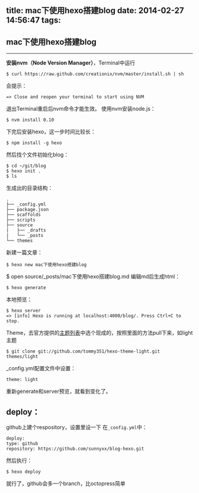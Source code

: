 title: mac下使用hexo搭建blog
date: 2014-02-27 14:56:47
tags:
---

## mac下使用hexo搭建blog ##
----------
**安装nvm（Node Version Manager）**，Terminal中运行

    $ curl https://raw.github.com/creationix/nvm/master/install.sh | sh
会提示：

    => Close and reopen your terminal to start using NVM
退出Terminal重启后nvm命令才能生效。  使用nvm安装node.js：

    $ nvm install 0.10
下完后安装hexo，这一步时间比较长：

    $ npm install -g hexo

然后找个文件初始化blog：

    $ cd ~/git/blog  
    $ hexo init .
    $ ls
生成出的目录结构：

    .
    ├── _config.yml
    ├── package.json
    ├── scaffolds
    ├── scripts
    ├── source
    |   ├── _drafts
    |   └── _posts
    └── themes

新建一篇文章：

    $ hexo new mac下使用hexo搭建blog
$ open source/_posts/mac下使用hexo搭建blog.md 
编辑md后生成html：

    $ hexo generate
本地预览：

    $ hexo server
    => [info] Hexo is running at localhost:4000/blog/. Press Ctrl+C to stop.
Theme，去官方提供的[主题列表][1]中选个现成的，按照里面的方法pull下来，如light主题


  [1]: https://github.com/tommy351/hexo/wiki/Themes
  

    $ git clone git://github.com/tommy351/hexo-theme-light.git themes/light
    
_config.yml配置文件中设置：

    theme: light
重新generate和server预览，就看到变化了。

deploy：
-------

github上建个respository，设置里设一下
在`_config.yml`中：

    deploy:
    type: github
    repository: https://github.com/sunnyxx/blog-hexo.git
然后执行：

    $ hexo deploy
就行了，github会多一个branch，比octopress简单